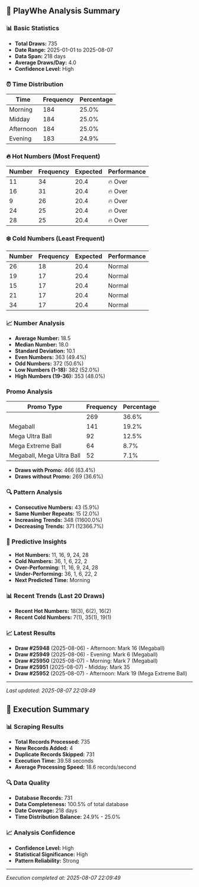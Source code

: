
## 🎯 PlayWhe Analysis Summary

### 📊 Basic Statistics
- **Total Draws:** 735
- **Date Range:** 2025-01-01 to 2025-08-07
- **Data Span:** 218 days
- **Average Draws/Day:** 4.0
- **Confidence Level:** High

### ⏰ Time Distribution
| Time | Frequency | Percentage |
|------|-----------|------------|
| Morning | 184 | 25.0% |
| Midday | 184 | 25.0% |
| Afternoon | 184 | 25.0% |
| Evening | 183 | 24.9% |

### 🔥 Hot Numbers (Most Frequent)
| Number | Frequency | Expected | Performance |
|--------|-----------|----------|-------------|
| 11 | 34 | 20.4 | 🔥 Over |
| 16 | 31 | 20.4 | 🔥 Over |
| 9 | 26 | 20.4 | 🔥 Over |
| 24 | 25 | 20.4 | 🔥 Over |
| 28 | 25 | 20.4 | 🔥 Over |

### ❄️ Cold Numbers (Least Frequent)
| Number | Frequency | Expected | Performance |
|--------|-----------|----------|-------------|
| 26 | 18 | 20.4 | Normal |
| 19 | 17 | 20.4 | Normal |
| 15 | 17 | 20.4 | Normal |
| 21 | 17 | 20.4 | Normal |
| 34 | 17 | 20.4 | Normal |

### 📈 Number Analysis
- **Average Number:** 18.5
- **Median Number:** 18.0
- **Standard Deviation:** 10.1
- **Even Numbers:** 363 (49.4%)
- **Odd Numbers:** 372 (50.6%)
- **Low Numbers (1-18):** 382 (52.0%)
- **High Numbers (19-36):** 353 (48.0%)

###  Promo Analysis
| Promo Type | Frequency | Percentage |
|------------|-----------|------------|
|  | 269 | 36.6% |
| Megaball | 141 | 19.2% |
| Mega Ultra Ball | 92 | 12.5% |
| Mega Extreme Ball | 64 | 8.7% |
| Megaball, Mega Ultra Ball | 52 | 7.1% |
- **Draws with Promo:** 466 (63.4%)
- **Draws without Promo:** 269 (36.6%)

### 🔍 Pattern Analysis
- **Consecutive Numbers:** 43 (5.9%)
- **Same Number Repeats:** 15 (2.0%)
- **Increasing Trends:** 348 (11600.0%)
- **Decreasing Trends:** 371 (12366.7%)

### 🔮 Predictive Insights
- **Hot Numbers:** 11, 16, 9, 24, 28
- **Cold Numbers:** 36, 1, 6, 22, 2
- **Over-Performing:** 11, 16, 9, 24, 28
- **Under-Performing:** 36, 1, 6, 22, 2
- **Next Predicted Time:** Morning

### 📊 Recent Trends (Last 20 Draws)
- **Recent Hot Numbers:** 18(3), 6(2), 16(2)
- **Recent Cold Numbers:** 7(1), 35(1), 19(1)

### 📈 Latest Results
- **Draw #25948** (2025-08-06) - Afternoon: Mark 16 (Megaball)
- **Draw #25949** (2025-08-06) - Evening: Mark 6 (Megaball)
- **Draw #25950** (2025-08-07) - Morning: Mark 7 (Megaball)
- **Draw #25951** (2025-08-07) - Midday: Mark 35 
- **Draw #25952** (2025-08-07) - Afternoon: Mark 19 (Mega Extreme Ball)

---
*Last updated: 2025-08-07 22:09:49*

## 🚀 Execution Summary

### 📊 Scraping Results
- **Total Records Processed:** 735
- **New Records Added:** 4
- **Duplicate Records Skipped:** 731
- **Execution Time:** 39.58 seconds
- **Average Processing Speed:** 18.6 records/second

### 🔍 Data Quality
- **Database Records:** 731
- **Data Completeness:** 100.5% of total database
- **Date Coverage:** 218 days
- **Time Distribution Balance:** 24.9% - 25.0%

### 📈 Analysis Confidence
- **Confidence Level:** High
- **Statistical Significance:** High
- **Pattern Reliability:** Strong

---
*Execution completed at: 2025-08-07 22:09:49*
